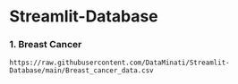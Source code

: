 # Streamlit-Database


### 1. Breast Cancer
```
https://raw.githubusercontent.com/DataMinati/Streamlit-Database/main/Breast_cancer_data.csv
``` 

